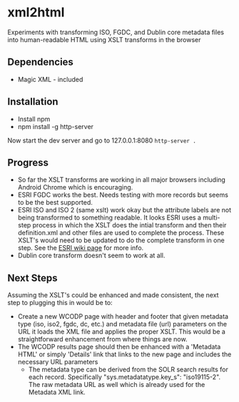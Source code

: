 # xml2html
Experiments with transforming ISO, FGDC, and Dublin core metadata files into human-readable HTML using XSLT transforms in the browser

## Dependencies
* Magic XML - included

## Installation
* Install npm
* npm install -g http-server

Now start the dev server and go to 127.0.0.1:8080
```http-server .```

## Progress 
* So far the XSLT transforms are working in all major browsers including Android Chrome which is encouraging.  
 * ESRI FGDC works the best.  Needs testing with more records but seems to be the best supported.
 * ESRI ISO and ISO 2 (same xslt) work okay but the attribute labels are not being transformed to something readable.  It looks ESRI uses a multi-step process in which the XSLT does the intial transform and then their definition.xml and other files are used to complete the process.  These XSLT's would need to be updated to do the complete transform in one step. See the [ESRI wiki page](https://github.com/Esri/geoportal-server/wiki/Use-an-XSLT-to-Render-the-Details-Page) for more info.
 * Dublin core transform doesn't seem to work at all.

## Next Steps
Assuming the XSLT's could be enhanced and made consistent, the next step to plugging this in would be to:
* Create a new WCODP page with header and footer that given metadata type (iso, iso2, fgdc, dc, etc.) and metadata file (url) parameters on the URL it loads the XML file and applies the proper XSLT.  This would be a straightforward enhancement from where things are now.
* The WCODP results page should then be enhanced with a 'Metadata HTML' or simply 'Details' link that links to the new page and includes the necessary URL parameters
  * The metadata type can be derived from the SOLR search results for each record.  Specifically "sys.metadatatype.key_s": "iso19115-2".  The raw metadata URL as well which is already used for the Metadata XML link.
